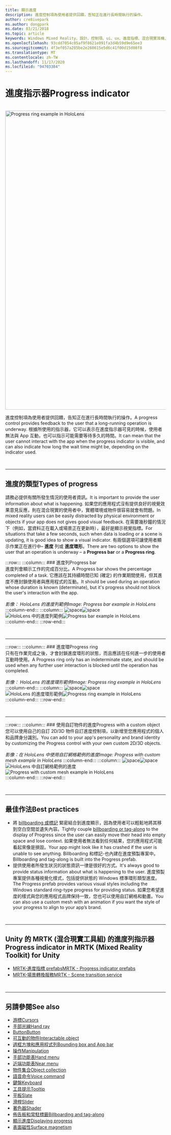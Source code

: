 ```yaml
---
title: 顯示進度
description: 進度控制項為使用者提供回饋，告知正在進行長時間執行的操作。
author: cre8ivepark
ms.author: dongpark
ms.date: 03/21/2018
ms.topic: article
keywords: Windows Mixed Reality、設計、控制項、ui、ux、進度指標、混合現實耳機、windows Mixed Reality 耳機、虛擬實境耳機、HoloLens、MRTK、混合現實工具組
ms.openlocfilehash: 93cdd7054c05af9f8621e091fa3d4b59d9e65ee3
ms.sourcegitcommit: 4f3ef057a285be2e260615e5d6c41f00d15d08f8
ms.translationtype: MT
ms.contentlocale: zh-TW
ms.lasthandoff: 11/17/2020
ms.locfileid: "94703384"
---
```

# <a name="progress-indicator"></a><span data-ttu-id="9eb3b-104">進度指示器</span><span class="sxs-lookup"><span data-stu-id="9eb3b-104">Progress indicator</span></span>

<br>

<img src="images/MRTK_ProgressIndicator.gif" alt="Progress ring example in HoloLens" width="940px">

<span data-ttu-id="9eb3b-105">進度控制項為使用者提供回饋，告知正在進行長時間執行的操作。</span><span class="sxs-lookup"><span data-stu-id="9eb3b-105">A progress control provides feedback to the user that a long-running operation is underway.</span></span> <span data-ttu-id="9eb3b-106">根據所使用的指示器，它可以表示在進度指示器可見的時候，使用者無法與 App 互動，也可以指示可能需要等待多久的時間。</span><span class="sxs-lookup"><span data-stu-id="9eb3b-106">It can mean that the user cannot interact with the app when the progress indicator is visible, and can also indicate how long the wait time might be, depending on the indicator used.</span></span>

<br>

---

## <a name="types-of-progress"></a><span data-ttu-id="9eb3b-107">進度的類型</span><span class="sxs-lookup"><span data-stu-id="9eb3b-107">Types of progress</span></span>

<span data-ttu-id="9eb3b-108">請務必提供有關所發生情況的使用者資訊。</span><span class="sxs-lookup"><span data-stu-id="9eb3b-108">It is important to provide the user information about what is happening.</span></span> <span data-ttu-id="9eb3b-109">如果您的應用程式沒有提供良好的視覺效果意見反應，則在混合現實的使用者中，實體環境或物件很容易就會有問題。</span><span class="sxs-lookup"><span data-stu-id="9eb3b-109">In mixed reality users can be easily distracted by physical environment or objects if your app does not gives good visual feedback.</span></span> <span data-ttu-id="9eb3b-110">在需要幾秒鐘的情況下（例如，當資料正在載入或場景正在更新時），最好是顯示視覺指標。</span><span class="sxs-lookup"><span data-stu-id="9eb3b-110">For situations that take a few seconds, such when data is loading or a scene is updating, it is good idea to show a visual indicator.</span></span> <span data-ttu-id="9eb3b-111">有兩個選項可讓使用者顯示作業正在進行中– **進度** 列或 **進度環形**。</span><span class="sxs-lookup"><span data-stu-id="9eb3b-111">There are two options to show the user that an operation is underway – a **Progress bar** or a **Progress ring**.</span></span>

:::row:::
    :::column:::
        ### <a name="progress-barbr"></a><span data-ttu-id="9eb3b-112">進度列</span><span class="sxs-lookup"><span data-stu-id="9eb3b-112">Progress bar</span></span><br>
        <span data-ttu-id="9eb3b-113">進度列會顯示工作的完成百分比。</span><span class="sxs-lookup"><span data-stu-id="9eb3b-113">A Progress bar shows the percentage completed of a task.</span></span> <span data-ttu-id="9eb3b-114">它應該在其持續時間已知 (確定) 的作業期間使用，但其進度不應封鎖使用者與應用程式的互動。</span><span class="sxs-lookup"><span data-stu-id="9eb3b-114">It should be used during an operation whose duration is known (determinate), but it's progress should not block the user's interaction with the app.</span></span><br>
        <br>
        <span data-ttu-id="9eb3b-115">*影像： HoloLens 的進度列範例*</span><span class="sxs-lookup"><span data-stu-id="9eb3b-115">*Image: Progress bar example in HoloLens*</span></span>
    :::column-end:::
        :::column:::
        <span data-ttu-id="9eb3b-116">![space](images/spacer-20x582.png)</span><span class="sxs-lookup"><span data-stu-id="9eb3b-116">![space](images/spacer-20x582.png)</span></span><br>
       <span data-ttu-id="9eb3b-117">![HoloLens 中的進度列範例](images/640px-progressbar.jpg)</span><span class="sxs-lookup"><span data-stu-id="9eb3b-117">![Progress bar example in HoloLens](images/640px-progressbar.jpg)</span></span><br>
    :::column-end:::
:::row-end:::

<br>

---

:::row:::
    :::column:::
        ### <a name="progress-ringbr"></a><span data-ttu-id="9eb3b-118">進度環</span><span class="sxs-lookup"><span data-stu-id="9eb3b-118">Progress ring</span></span><br>
        <span data-ttu-id="9eb3b-119">只有在作業完成之後，才會封鎖進度環形的狀態，而且應該在任何進一步的使用者互動時使用。</span><span class="sxs-lookup"><span data-stu-id="9eb3b-119">A Progress ring only has an indeterminate state, and should be used when any further user interaction is blocked until the operation has completed.</span></span><br>
        <br>
        <span data-ttu-id="9eb3b-120">*影像： HoloLens 的進度環形範例*</span><span class="sxs-lookup"><span data-stu-id="9eb3b-120">*Image: Progress ring example in HoloLens*</span></span>
    :::column-end:::
        :::column:::
        <span data-ttu-id="9eb3b-121">![space](images/spacer-20x582.png)</span><span class="sxs-lookup"><span data-stu-id="9eb3b-121">![space](images/spacer-20x582.png)</span></span><br>
       <span data-ttu-id="9eb3b-122">![HoloLens 的進度環形範例](images/640px-progressring.jpg)</span><span class="sxs-lookup"><span data-stu-id="9eb3b-122">![Progress ring example in HoloLens](images/640px-progressring.jpg)</span></span><br>
    :::column-end:::
:::row-end:::

<br>

---

:::row:::
    :::column:::
        ### <a name="progress-with-a-custom-objectbr"></a><span data-ttu-id="9eb3b-123">使用自訂物件的進度</span><span class="sxs-lookup"><span data-stu-id="9eb3b-123">Progress with a custom object</span></span><br>
        <span data-ttu-id="9eb3b-124">您可以使用自己的自訂 2D/3D 物件自訂進度控制項，以新增至您應用程式的個人和品牌身分識別。</span><span class="sxs-lookup"><span data-stu-id="9eb3b-124">You can add to your app's personality and brand identity by customizing the Progress control with your own custom 2D/3D objects.</span></span><br>
        <br>
        <span data-ttu-id="9eb3b-125">*影像：在 HoloLens 中使用自訂網格範例的進度*</span><span class="sxs-lookup"><span data-stu-id="9eb3b-125">*Image: Progress with custom mesh example in HoloLens*</span></span>
    :::column-end:::
        :::column:::
        <span data-ttu-id="9eb3b-126">![space](images/spacer-20x582.png)</span><span class="sxs-lookup"><span data-stu-id="9eb3b-126">![space](images/spacer-20x582.png)</span></span><br>
       <span data-ttu-id="9eb3b-127">![HoloLens 中自訂網格範例的進度](images/640px-progresscustom.jpg)</span><span class="sxs-lookup"><span data-stu-id="9eb3b-127">![Progress with custom mesh example in HoloLens](images/640px-progresscustom.jpg)</span></span><br>
    :::column-end:::
:::row-end:::

<br>

---

## <a name="best-practices"></a><span data-ttu-id="9eb3b-128">最佳作法</span><span class="sxs-lookup"><span data-stu-id="9eb3b-128">Best practices</span></span>
* <span data-ttu-id="9eb3b-129">將 [billboarding 或標記](billboarding-and-tag-along.md) 緊密結合到進度顯示，因為使用者可以輕鬆地將其移到空白空間並遺失內容。</span><span class="sxs-lookup"><span data-stu-id="9eb3b-129">Tightly couple [billboarding or tag-along](billboarding-and-tag-along.md) to the display of Progress since the user can easily move their head into empty space and lose context.</span></span> <span data-ttu-id="9eb3b-130">如果使用者無法看到任何結果，您的應用程式可能看起來像是損毀。</span><span class="sxs-lookup"><span data-stu-id="9eb3b-130">Your app might look like it has crashed if the user is unable to see anything.</span></span> <span data-ttu-id="9eb3b-131">Billboarding 和標記-也內建在進度預製專案中。</span><span class="sxs-lookup"><span data-stu-id="9eb3b-131">Billboarding and tag-along is built into the Progress prefab.</span></span>
* <span data-ttu-id="9eb3b-132">提供使用者所發生狀況的狀態資訊一律是很好的方式。</span><span class="sxs-lookup"><span data-stu-id="9eb3b-132">It's always good to provide status information about what is happening to the user.</span></span> <span data-ttu-id="9eb3b-133">進度預製專案提供各種視覺化樣式，包括提供狀態的 Windows 標準環形類型進度。</span><span class="sxs-lookup"><span data-stu-id="9eb3b-133">The Progress prefab provides various visual styles including the Windows standard ring-type progress for providing status.</span></span> <span data-ttu-id="9eb3b-134">如果您希望進度的樣式與您的應用程式品牌保持一致，您也可以使用自訂網格和動畫。</span><span class="sxs-lookup"><span data-stu-id="9eb3b-134">You can also use a custom mesh with an animation if you want the style of your progress to align to your app’s brand.</span></span>

<br>

---

## <a name="progress-indicator-in-mrtk-mixed-reality-toolkit-for-unity"></a><span data-ttu-id="9eb3b-135">Unity 的 MRTK (混合現實工具組) 的進度列指示器</span><span class="sxs-lookup"><span data-stu-id="9eb3b-135">Progress indicator in MRTK (Mixed Reality Toolkit) for Unity</span></span>

* [<span data-ttu-id="9eb3b-136">MRTK-進度指標 prefabs</span><span class="sxs-lookup"><span data-stu-id="9eb3b-136">MRTK - Progress indicator prefabs</span></span>](https://github.com/microsoft/MixedRealityToolkit-Unity/tree/mrtk_release/Assets/MixedRealityToolkit.SDK/Features/UX/Prefabs/ProgressIndicators)
* [<span data-ttu-id="9eb3b-137">MRTK-場景轉換服務</span><span class="sxs-lookup"><span data-stu-id="9eb3b-137">MRTK - Scene transition service</span></span>](https://microsoft.github.io/MixedRealityToolkit-Unity/Documentation/Extensions/SceneTransitionService/SceneTransitionServiceOverview.html)


<br>

---

## <a name="see-also"></a><span data-ttu-id="9eb3b-138">另請參閱</span><span class="sxs-lookup"><span data-stu-id="9eb3b-138">See also</span></span>

* [<span data-ttu-id="9eb3b-139">游標</span><span class="sxs-lookup"><span data-stu-id="9eb3b-139">Cursors</span></span>](cursors.md)
* [<span data-ttu-id="9eb3b-140">手部光線</span><span class="sxs-lookup"><span data-stu-id="9eb3b-140">Hand ray</span></span>](point-and-commit.md)
* [<span data-ttu-id="9eb3b-141">Button</span><span class="sxs-lookup"><span data-stu-id="9eb3b-141">Button</span></span>](button.md)
* [<span data-ttu-id="9eb3b-142">可互動的物件</span><span class="sxs-lookup"><span data-stu-id="9eb3b-142">Interactable object</span></span>](interactable-object.md)
* [<span data-ttu-id="9eb3b-143">週框方塊和應用程式列</span><span class="sxs-lookup"><span data-stu-id="9eb3b-143">Bounding box and App bar</span></span>](app-bar-and-bounding-box.md)
* [<span data-ttu-id="9eb3b-144">操作</span><span class="sxs-lookup"><span data-stu-id="9eb3b-144">Manipulation</span></span>](direct-manipulation.md)
* [<span data-ttu-id="9eb3b-145">手部功能表</span><span class="sxs-lookup"><span data-stu-id="9eb3b-145">Hand menu</span></span>](hand-menu.md)
* [<span data-ttu-id="9eb3b-146">近端功能表</span><span class="sxs-lookup"><span data-stu-id="9eb3b-146">Near menu</span></span>](near-menu.md)
* [<span data-ttu-id="9eb3b-147">物件集合</span><span class="sxs-lookup"><span data-stu-id="9eb3b-147">Object collection</span></span>](object-collection.md)
* [<span data-ttu-id="9eb3b-148">語音命令</span><span class="sxs-lookup"><span data-stu-id="9eb3b-148">Voice command</span></span>](voice-input.md)
* [<span data-ttu-id="9eb3b-149">鍵盤</span><span class="sxs-lookup"><span data-stu-id="9eb3b-149">Keyboard</span></span>](keyboard.md)
* [<span data-ttu-id="9eb3b-150">工具提示</span><span class="sxs-lookup"><span data-stu-id="9eb3b-150">Tooltip</span></span>](tooltip.md)
* [<span data-ttu-id="9eb3b-151">平板</span><span class="sxs-lookup"><span data-stu-id="9eb3b-151">Slate</span></span>](slate.md)
* [<span data-ttu-id="9eb3b-152">滑桿</span><span class="sxs-lookup"><span data-stu-id="9eb3b-152">Slider</span></span>](slider.md)
* [<span data-ttu-id="9eb3b-153">著色器</span><span class="sxs-lookup"><span data-stu-id="9eb3b-153">Shader</span></span>](shader.md)
* [<span data-ttu-id="9eb3b-154">佈告板和常駐標籤</span><span class="sxs-lookup"><span data-stu-id="9eb3b-154">Billboarding and tag-along</span></span>](billboarding-and-tag-along.md)
* [<span data-ttu-id="9eb3b-155">顯示進度</span><span class="sxs-lookup"><span data-stu-id="9eb3b-155">Displaying progress</span></span>](progress.md)
* [<span data-ttu-id="9eb3b-156">表面磁性</span><span class="sxs-lookup"><span data-stu-id="9eb3b-156">Surface magnetism</span></span>](surface-magnetism.md)

